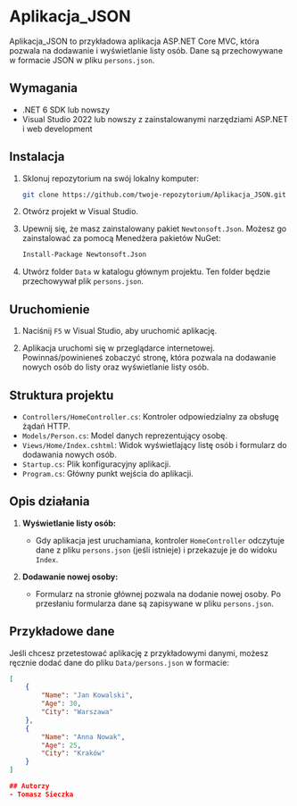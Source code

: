 # Aplikacja_JSON

Aplikacja_JSON to przykładowa aplikacja ASP.NET Core MVC, która pozwala na dodawanie i wyświetlanie listy osób. Dane są przechowywane w formacie JSON w pliku `persons.json`.

## Wymagania

- .NET 6 SDK lub nowszy
- Visual Studio 2022 lub nowszy z zainstalowanymi narzędziami ASP.NET i web development

## Instalacja

1. Sklonuj repozytorium na swój lokalny komputer:

    ```bash
    git clone https://github.com/twoje-repozytorium/Aplikacja_JSON.git
    ```

2. Otwórz projekt w Visual Studio.

3. Upewnij się, że masz zainstalowany pakiet `Newtonsoft.Json`. Możesz go zainstalować za pomocą Menedżera pakietów NuGet:

    ```bash
    Install-Package Newtonsoft.Json
    ```

4. Utwórz folder `Data` w katalogu głównym projektu. Ten folder będzie przechowywał plik `persons.json`.

## Uruchomienie

1. Naciśnij `F5` w Visual Studio, aby uruchomić aplikację.

2. Aplikacja uruchomi się w przeglądarce internetowej. Powinnaś/powinieneś zobaczyć stronę, która pozwala na dodawanie nowych osób do listy oraz wyświetlanie listy osób.

## Struktura projektu

- `Controllers/HomeController.cs`: Kontroler odpowiedzialny za obsługę żądań HTTP.
- `Models/Person.cs`: Model danych reprezentujący osobę.
- `Views/Home/Index.cshtml`: Widok wyświetlający listę osób i formularz do dodawania nowych osób.
- `Startup.cs`: Plik konfiguracyjny aplikacji.
- `Program.cs`: Główny punkt wejścia do aplikacji.

## Opis działania

1. **Wyświetlanie listy osób:**
    - Gdy aplikacja jest uruchamiana, kontroler `HomeController` odczytuje dane z pliku `persons.json` (jeśli istnieje) i przekazuje je do widoku `Index`.

2. **Dodawanie nowej osoby:**
    - Formularz na stronie głównej pozwala na dodanie nowej osoby. Po przesłaniu formularza dane są zapisywane w pliku `persons.json`.

## Przykładowe dane

Jeśli chcesz przetestować aplikację z przykładowymi danymi, możesz ręcznie dodać dane do pliku `Data/persons.json` w formacie:

```json
[
    {
        "Name": "Jan Kowalski",
        "Age": 30,
        "City": "Warszawa"
    },
    {
        "Name": "Anna Nowak",
        "Age": 25,
        "City": "Kraków"
    }
]

## Autorzy
- Tomasz Sieczka
